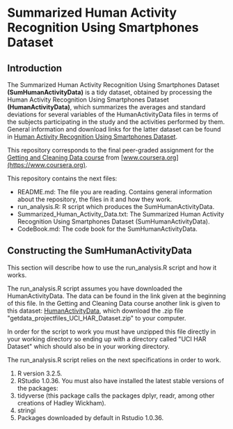 # Summarized Human Activity Recognition Using Smartphones Dataset
## Introduction
The Summarized Human Activity Recognition Using Smartphones Dataset **(SumHumanActivityData)** is a tidy dataset, obtained by processing the
Human Activity Recognition Using Smartphones Dataset **(HumanActivityData)**, which summarizes the averages and standard deviations for several variables
of the HumanActivityData files in terms of the subjects participating in the study and the activities performed by them.
General information and download links for the latter dataset can be found in
[Human Activity Recognition Using Smartphones Dataset](http://archive.ics.uci.edu/ml/datasets/Human+Activity+Recognition+Using+Smartphones).

This repository corresponds to the final peer-graded assignment for the [Getting and Cleaning Data course](https://www.coursera.org/learn/data-cleaning) from [www.coursera.org](https://www.coursera.org).

This repository contains the next files:
- README.md: The file you are reading. Contains general information about the repository, the files in it and how they work.
- run_analysis.R: R script which produces the SumHumanActivityData.
- Summarized_Human_Activity_Data.txt: The Summarized Human Activity Recognition Using Smartphones Dataset (SumHumanActivityData).
- CodeBook.md: The code book for the SumHumanActivityData.

## Constructing the SumHumanActivityData
This section will describe how to use the run_analysis.R script and how it works.

The run_analysis.R script assumes you have downloaded the HumanActivityData. The data can be found in the link given at the beginning of this file. In the Getting and Cleaning Data course another link is given to this dataset: [HumanActivityData](https://d396qusza40orc.cloudfront.net/getdata%2Fprojectfiles%2FUCI%20HAR%20Dataset.zip), which download the .zip file "getdata_projectfiles_UCI_HAR_Dataset.zip" to your computer.

In order for the script to work you must have unzipped this file directly in your working directory so ending up with a directory called "UCI HAR Dataset" which should also be in your working directory.

The run_analysis.R script relies on the next specifications in order to work.
1. R version 3.2.5.
2. RStudio 1.0.36.
You must also have installed the latest stable versions of the packages:
1. tidyverse (this package calls the packages dplyr, readr, among other creations of Hadley Wickham).
2. stringi
3. Packages downloaded by default in Rstudio 1.0.36.
